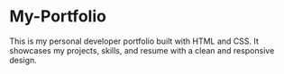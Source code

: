 # My-Portfolio
This is my personal developer portfolio built with HTML and CSS. It showcases my projects, skills, and resume with a clean and responsive design.

